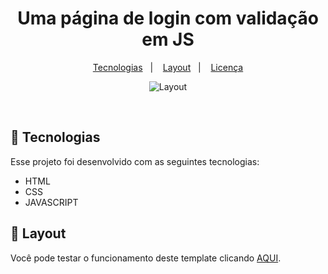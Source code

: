 <h1 align="center"> Uma página de login com validação em JS </h1>

<p align="center">
  <a href="#-tecnologias">Tecnologias</a>&nbsp;&nbsp;&nbsp;|&nbsp;&nbsp;&nbsp;
  <a href="#-layout">Layout</a>&nbsp;&nbsp;&nbsp;|&nbsp;&nbsp;&nbsp;
  <a href="#memo-licença">Licença</a>
</p>

<p align="center">
  <img alt="Layout" src="https://user-images.githubusercontent.com/50504765/226400572-e773262e-f335-4d39-80bc-c21986b0f856.png">
</p>

<br>

## 🚀 Tecnologias

Esse projeto foi desenvolvido com as seguintes tecnologias:

- HTML
- CSS
- JAVASCRIPT

## 🔖 Layout

Você pode testar o funcionamento deste template clicando [AQUI](https://vertigo-login.vercel.app).
